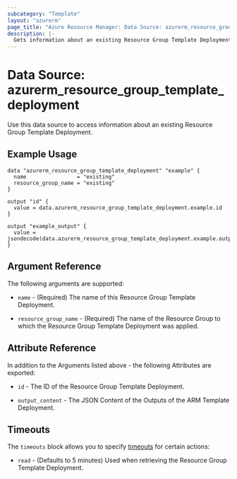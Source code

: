 ```yaml
---
subcategory: "Template"
layout: "azurerm"
page_title: "Azure Resource Manager: Data Source: azurerm_resource_group_template_deployment"
description: |-
  Gets information about an existing Resource Group Template Deployment.
---
```


# Data Source: azurerm_resource_group_template_deployment

Use this data source to access information about an existing Resource Group Template Deployment.

## Example Usage

```hcl
data "azurerm_resource_group_template_deployment" "example" {
  name                = "existing"
  resource_group_name = "existing"
}

output "id" {
  value = data.azurerm_resource_group_template_deployment.example.id
}

output "example_output" {
  value = jsondecode(data.azurerm_resource_group_template_deployment.example.output_content).exampleOutput.value
}
```

## Argument Reference

The following arguments are supported:

* `name` - (Required) The name of this Resource Group Template Deployment.

* `resource_group_name` - (Required) The name of the Resource Group to which the Resource Group Template Deployment was applied.

## Attribute Reference

In addition to the Arguments listed above - the following Attributes are exported:

* `id` - The ID of the Resource Group Template Deployment.

* `output_content` - The JSON Content of the Outputs of the ARM Template Deployment.

## Timeouts

The `timeouts` block allows you to specify [timeouts](https://developer.hashicorp.com/terraform/language/resources/configure#define-operation-timeouts) for certain actions:

* `read` - (Defaults to 5 minutes) Used when retrieving the Resource Group Template Deployment.
